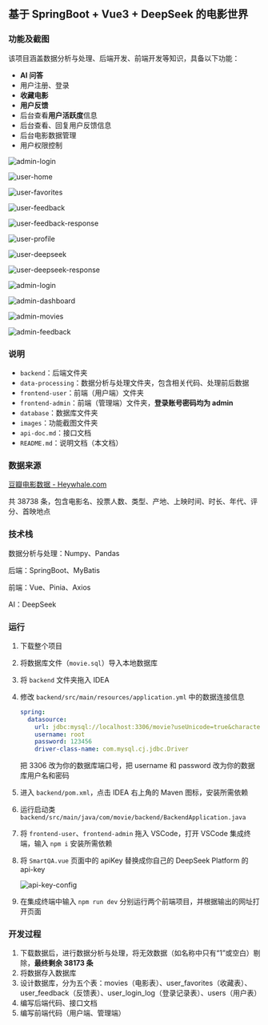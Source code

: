 ## 基于 SpringBoot + Vue3 + DeepSeek 的电影世界

### 功能及截图

该项目涵盖数据分析与处理、后端开发、前端开发等知识，具备以下功能：

- **AI 问答**
- 用户注册、登录
- **收藏电影**
- **用户反馈**
- 后台查看**用户活跃度**信息
- 后台查看、回复用户反馈信息
- 后台电影数据管理
- 用户权限控制

![admin-login](./images/admin-login.png)

![user-home](./images/user-home.png)

![user-favorites](./images/user-favorites.png)

![user-feedback](./images/user-feedback.png)

![user-feedback-response](./images/user-feedback-response.png)

![user-profile](./images/user-profile.png)

![user-deepseek](./images/user-deepseek.png)

![user-deepseek-response](./images/user-deepseek-response.png)

![admin-login](./images/admin-login.png)

![admin-dashboard](./images/admin-dashboard.png)

![admin-movies](./images/admin-movies.png)

![admin-feedback](./images/admin-feedback.png)

### 说明

- `backend`：后端文件夹
- `data-processing`：数据分析与处理文件夹，包含相关代码、处理前后数据
- `frontend-user`：前端（用户端）文件夹
- `frontend-admin`：前端（管理端）文件夹，**登录账号密码均为 admin**
- `database`：数据库文件夹
- `images`：功能截图文件夹
- `api-doc.md`：接口文档
- `README.md`：说明文档（本文档）

### 数据来源

[豆瓣电影数据 - Heywhale.com](https://www.heywhale.com/mw/dataset/6117880efe727700176cf0c2/file)

共 38738 条，包含电影名、投票人数、类型、产地、上映时间、时长、年代、评分、首映地点

### 技术栈

数据分析与处理：Numpy、Pandas

后端：SpringBoot、MyBatis

前端：Vue、Pinia、Axios

AI：DeepSeek

### 运行

1. 下载整个项目

2. 将数据库文件（`movie.sql`）导入本地数据库

3. 将 `backend` 文件夹拖入 IDEA

4. 修改 `backend/src/main/resources/application.yml` 中的数据连接信息

   ```yml
   spring:
     datasource:
       url: jdbc:mysql://localhost:3306/movie?useUnicode=true&characterEncoding=utf8&useSSL=false&allowPublicKeyRetrieval=true&serverTimezone=Asia/Shanghai
       username: root
       password: 123456
       driver-class-name: com.mysql.cj.jdbc.Driver
   ```

   把 3306 改为你的数据库端口号，把 username 和 password 改为你的数据库用户名和密码

5. 进入 `backend/pom.xml`，点击 IDEA 右上角的 Maven 图标，安装所需依赖

6. 运行启动类 `backend/src/main/java/com/movie/backend/BackendApplication.java`

7. 将 `frontend-user`、`frontend-admin` 拖入 VSCode，打开 VSCode 集成终端，输入 `npm i` 安装所需依赖

8. 将 `SmartQA.vue` 页面中的 apiKey 替换成你自己的 DeepSeek Platform 的 api-key

   ![api-key-config](./images/api-key-config.png)

9. 在集成终端中输入 `npm run dev` 分别运行两个前端项目，并根据输出的网址打开页面

### 开发过程

1. 下载数据后，进行数据分析与处理，将无效数据（如名称中只有“1”或空白）剔除，**最终剩余 38173 条**
2. 将数据存入数据库
3. 设计数据库，分为五个表：movies（电影表）、user_favorites（收藏表）、user_feedback（反馈表）、user_login_log（登录记录表）、users（用户表）
4. 编写后端代码、接口文档
5. 编写前端代码（用户端、管理端）